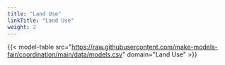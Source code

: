 ```yaml
---
title: "Land Use"
linkTitle: "Land Use"
weight: 2
---
```


{{< model-table src="https://raw.githubusercontent.com/make-models-fair/coordination/main/data/models.csv" domain="Land Use" >}}
